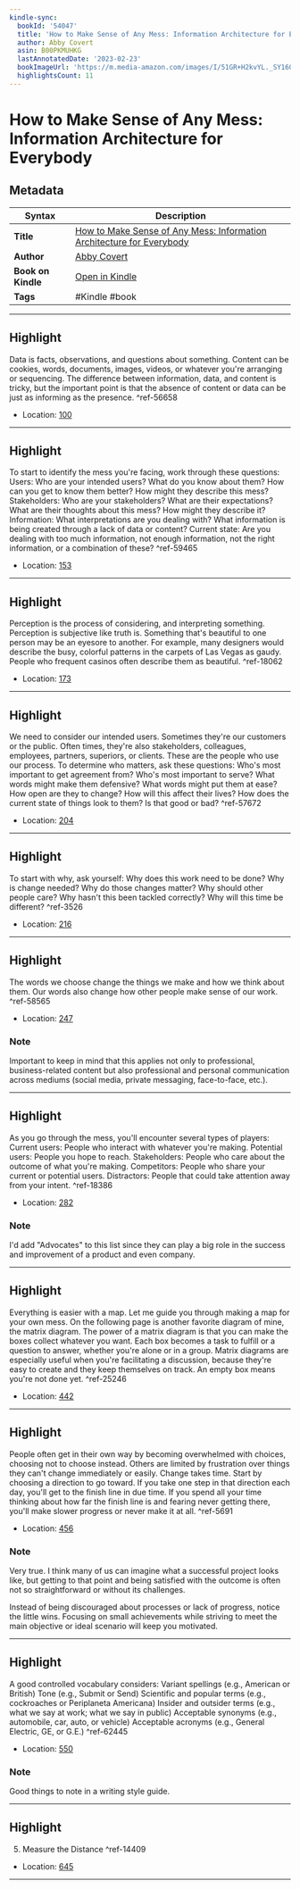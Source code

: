 ```yaml
---
kindle-sync:
  bookId: '54047'
  title: 'How to Make Sense of Any Mess: Information Architecture for Everybody'
  author: Abby Covert
  asin: B00PKMUHKG
  lastAnnotatedDate: '2023-02-23'
  bookImageUrl: 'https://m.media-amazon.com/images/I/51GR+H2kvYL._SY160.jpg'
  highlightsCount: 11
---
```

# How to Make Sense of Any Mess: Information Architecture for Everybody

## Metadata

| Syntax | Description |
| ---------- | ---------- |
| **Title** | [How to Make Sense of Any Mess: Information Architecture for Everybody](https://www.amazon.com/dp/B00PKMUHKG) |
| **Author** | [Abby Covert](https://www.amazon.com/Abby-Covert/e/B00PGBGCRS/ref=dp_byline_cont_ebooks_1) |
| **Book on Kindle** | <a href="kindle://book?action=open&asin=B00PKMUHKG" target="_blank">Open in Kindle</a> |
| **Tags** | #Kindle #book |

---

## Highlight

Data is facts, observations, and questions about something. Content can be cookies, words, documents, images, videos, or whatever you're arranging or sequencing. The difference between information, data, and content is tricky, but the important point is that the absence of content or data can be just as informing as the presence. ^ref-56658

- Location: [100](kindle://book?action=open&asin=B00PKMUHKG&location=100)

---
## Highlight

To start to identify the mess you're facing, work through these questions: Users: Who are your intended users? What do you know about them? How can you get to know them better? How might they describe this mess? Stakeholders: Who are your stakeholders? What are their expectations? What are their thoughts about this mess? How might they describe it? Information: What interpretations are you dealing with? What information is being created through a lack of data or content? Current state: Are you dealing with too much information, not enough information, not the right information, or a combination of these? ^ref-59465

- Location: [153](kindle://book?action=open&asin=B00PKMUHKG&location=153)

---
## Highlight

Perception is the process of considering, and interpreting something. Perception is subjective like truth is. Something that's beautiful to one person may be an eyesore to another. For example, many designers would describe the busy, colorful patterns in the carpets of Las Vegas as gaudy. People who frequent casinos often describe them as beautiful. ^ref-18062

- Location: [173](kindle://book?action=open&asin=B00PKMUHKG&location=173)

---
## Highlight

We need to consider our intended users. Sometimes they're our customers or the public. Often times, they're also stakeholders, colleagues, employees, partners, superiors, or clients. These are the people who use our process. To determine who matters, ask these questions: Who's most important to get agreement from? Who's most important to serve? What words might make them defensive? What words might put them at ease? How open are they to change? How will this affect their lives? How does the current state of things look to them? Is that good or bad? ^ref-57672

- Location: [204](kindle://book?action=open&asin=B00PKMUHKG&location=204)

---
## Highlight

To start with why, ask yourself: Why does this work need to be done? Why is change needed? Why do those changes matter? Why should other people care? Why hasn't this been tackled correctly? Why will this time be different? ^ref-3526

- Location: [216](kindle://book?action=open&asin=B00PKMUHKG&location=216)

---
## Highlight

The words we choose change the things we make and how we think about them. Our words also change how other people make sense of our work. ^ref-58565

- Location: [247](kindle://book?action=open&asin=B00PKMUHKG&location=247)

### Note
Important to keep in mind that this applies not only to professional, business-related content but also professional and personal communication across mediums (social media, private messaging, face-to-face, etc.).

---
## Highlight

As you go through the mess, you'll encounter several types of players: Current users: People who interact with whatever you're making. Potential users: People you hope to reach. Stakeholders: People who care about the outcome of what you're making. Competitors: People who share your current or potential users. Distractors: People that could take attention away from your intent. ^ref-18386

- Location: [282](kindle://book?action=open&asin=B00PKMUHKG&location=282)

### Note
I'd add "Advocates" to this list since they can play a big role in the success and improvement of a product and even company.

---
## Highlight

Everything is easier with a map. Let me guide you through making a map for your own mess. On the following page is another favorite diagram of mine, the matrix diagram. The power of a matrix diagram is that you can make the boxes collect whatever you want. Each box becomes a task to fulfill or a question to answer, whether you're alone or in a group. Matrix diagrams are especially useful when you're facilitating a discussion, because they're easy to create and they keep themselves on track. An empty box means you're not done yet. ^ref-25246

- Location: [442](kindle://book?action=open&asin=B00PKMUHKG&location=442)

---
## Highlight

People often get in their own way by becoming overwhelmed with choices, choosing not to choose instead. Others are limited by frustration over things they can't change immediately or easily. Change takes time. Start by choosing a direction to go toward. If you take one step in that direction each day, you'll get to the finish line in due time. If you spend all your time thinking about how far the finish line is and fearing never getting there, you'll make slower progress or never make it at all. ^ref-5691

- Location: [456](kindle://book?action=open&asin=B00PKMUHKG&location=456)

### Note
Very true. I think many of us can imagine what a successful project looks like, but getting to that point and being satisfied with the outcome is often not so straightforward or without its challenges. 

Instead of being discouraged about processes or lack of progress, notice the little wins. Focusing on small achievements while striving to meet the main objective or ideal scenario will keep you motivated.

---
## Highlight

A good controlled vocabulary considers: Variant spellings (e.g., American or British) Tone (e.g., Submit or Send) Scientific and popular terms (e.g., cockroaches or Periplaneta Americana) Insider and outsider terms (e.g., what we say at work; what we say in public) Acceptable synonyms (e.g., automobile, car, auto, or vehicle) Acceptable acronyms (e.g., General Electric, GE, or G.E.) ^ref-62445

- Location: [550](kindle://book?action=open&asin=B00PKMUHKG&location=550)

### Note
Good things to note in a writing style guide.

---
## Highlight

5. Measure the Distance ^ref-14409

- Location: [645](kindle://book?action=open&asin=B00PKMUHKG&location=645)

---
